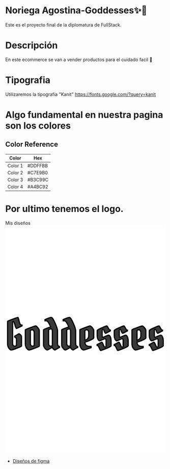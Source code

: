 
# Noriega Agostina-Goddesses✨🌈

Este es el proyecto final de la diplomatura de FullStack.

# Descripción

En este ecommerce se van a vender productos para el cuidado facil 💖

# Tipografia
Utilizaremos la tipografia "Kanit"
https://fonts.google.com/?query=kanit

# Algo fundamental en nuestra pagina son los colores 
## Color Reference

| Color             | Hex                                                                |
| ----------------- | ------------------------------------------------------------------ |
| Color 1 |#DDFFBB |
| Color 2 |#C7E9B0 |
| Color 3 |#B3C99C |
| Color 4 |#A4BC92 |




# Por ultimo tenemos el logo.
 

Mis diseños
![Logo](https://github.com/AgosNori/NoriegaAgostina--Goddesses/blob/master/img/logo.png)

- [Diseños de figma](https://www.figma.com/file/gbkpE3nw4DWrmHys10LpFl/Desarrollo-IDeas?type=design&node-id=0-1&t=oxVEVePPTzxfDhV0-0)

